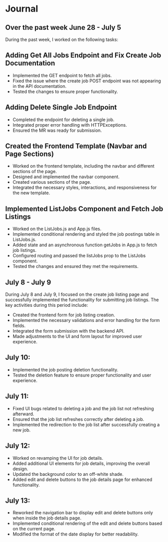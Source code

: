 # Journal

## Over the past week June 28 - July 5

During the past week, I worked on the following tasks:

## Adding Get All Jobs Endpoint and Fix Create Job Documentation
* Implemented the GET endpoint to fetch all jobs.
* Fixed the issue where the create job POST endpoint was not appearing in the API documentation.
* Tested the changes to ensure proper functionality.

## Adding Delete Single Job Endpoint
* Completed the endpoint for deleting a single job.
* Integrated proper error handling with HTTPExceptions.
* Ensured the MR was ready for submission.

## Created the Frontend Template (Navbar and Page Sections)
* Worked on the frontend template, including the navbar and different sections of the page.
* Designed and implemented the navbar component.
* Created various sections of the page.
* Integrated the necessary styles, interactions, and responsiveness for the new template.

## Implemented ListJobs Component and Fetch Job Listings
* Worked on the ListJobs.js and App.js files.
* Implemented conditional rendering and styled the job postings table in ListJobs.js.
* Added state and an asynchronous function getJobs in App.js to fetch job listings.
* Configured routing and passed the listJobs prop to the ListJobs component.
* Tested the changes and ensured they met the requirements.

## July 8 - July 9

During July 8 and July 9, I focused on the create job listing page and successfully implemented the functionality for submitting job listings. The key activities during this period include:

* Created the frontend form for job listing creation.
* Implemented the necessary validations and error handling for the form fields.
* Integrated the form submission with the backend API.
* Made adjustments to the UI and form layout for improved user experience.

## July 10:

* Implemented the job posting deletion functionality.
* Tested the deletion feature to ensure proper functionality and user experience.

## July 11:

* Fixed UI bugs related to deleting a job and the job list not refreshing afterward.
* Ensured that the job list refreshes correctly after deleting a job.
* Implemented the redirection to the job list after successfully creating a new job.

## July 12:

* Worked on revamping the UI for job details.
* Added additional UI elements for job details, improving the overall design.
* Updated the background color to an off-white shade.
* Added edit and delete buttons to the job details page for enhanced functionality.

## July 13:

* Reworked the navigation bar to display edit and delete buttons only when inside the job details page.
* Implemented conditional rendering of the edit and delete buttons based on the current page.
* Modified the format of the date display for better readability.
